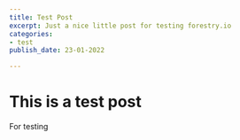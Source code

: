 ```yaml
---
title: Test Post
excerpt: Just a nice little post for testing forestry.io
categories:
- test
publish_date: 23-01-2022

---
```

# This is a test post

For testing